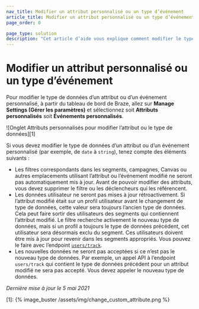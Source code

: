 ```yaml
---
nav_title: Modifier un attribut personnalisé ou un type d’événement
article_title: Modifier un attribut personnalisé ou un type d’événement
page_order: 0

page_type: solution
description: "Cet article d’aide vous explique comment modifier le type de données d’un attribut personnalisé ou d’un événement personnalisé, ainsi que les implications si vous le faites."
---
```


# Modifier un attribut personnalisé ou un type d’événement

Pour modifier le type de données d’un attribut ou d’un événement personnalisé, à partir du tableau de bord de Braze, allez sur **Manage Settings (Gérer les paramètres)** et sélectionnez soit **Attributs personnalisés** soit **Événements personnalisés**. 

![Onglet Attributs personnalisés pour modifier l’attribut ou le type de données][1]

Si vous devez modifier le type de données d’un attribut ou d’un événement personnalisé (par exemple, de `date` à `string`), tenez compte des éléments suivants :

- Les filtres correspondants dans les segments, campagnes, Canvas ou autres emplacements utilisant l’attribut ou l’événement modifié ne seront pas automatiquement mis à jour. Avant de pouvoir modifier des attributs, vous devez supprimer le filtre ou les déclencheurs qui les référencent. 
- Les données utilisateur ne seront pas mises à jour rétroactivement. Si l’attribut modifié était sur un profil utilisateur avant le changement de type de données, cette valeur sera toujours l’ancien type de données. Cela peut faire sortir des utilisateurs des segments qui contiennent l’attribut modifié. Le filtre recherche activement le nouveau type de données, mais si un profil a toujours le type de données précédent, cet utilisateur sera désormais exclu du segment. Ces utilisateurs doivent être mis à jour pour revenir dans les segments appropriés. Vous pouvez le faire avec l’endpoint [`users/track`]({{site.baseurl}}/api/endpoints/user_data/post_user_track/).
- Les nouvelles données ne seront pas acceptées si ce n’est pas le nouveau type de données. Par exemple, un appel API à l’endpoint `users/track` qui contient le type de données précédent pour un attribut modifié ne sera pas accepté. Vous devez appeler le nouveau type de données.

_Dernière mise à jour le 5 mai 2021_

[1]: {% image_buster /assets/img/change_custom_attribute.png %}